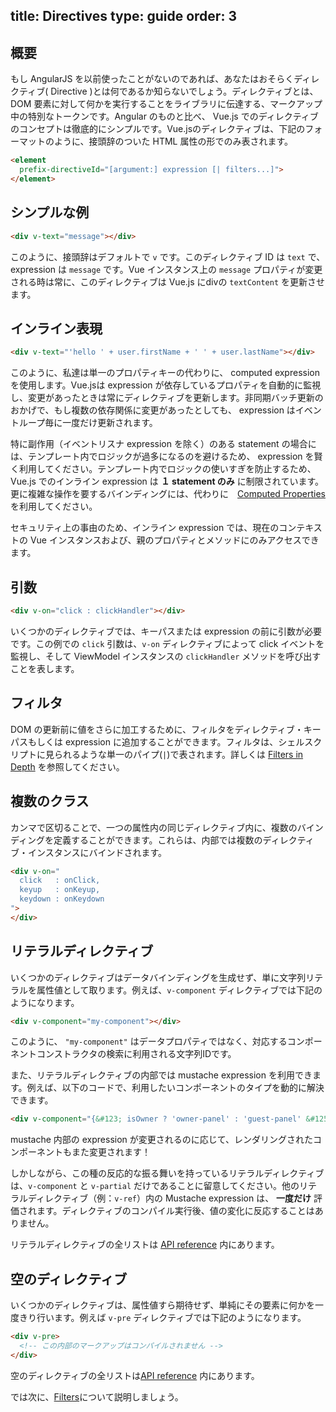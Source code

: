 title: Directives
type: guide
order: 3
---

## 概要

もし AngularJS を以前使ったことがないのであれば、あなたはおそらくディレクティブ( Directive )とは何であるか知らないでしょう。ディレクティブとは、 DOM 要素に対して何かを実行することをライブラリに伝達する、マークアップ中の特別なトークンです。Angular のものと比べ、 Vue.js でのディレクティブのコンセプトは徹底的にシンプルです。Vue.jsのディレクティブは、下記のフォーマットのように、接頭辞のついた HTML 属性の形でのみ表されます。

``` html
<element
  prefix-directiveId="[argument:] expression [| filters...]">
</element>
```

## シンプルな例

``` html
<div v-text="message"></div>
```

このように、接頭辞はデフォルトで `v` です。このディレクティブ ID は `text` で、expression は `message` です。Vue インスタンス上の `message` プロパティが変更される時は常に、このディレクティブは Vue.js にdivの `textContent` を更新させます。

## インライン表現

``` html
<div v-text="'hello ' + user.firstName + ' ' + user.lastName"></div>
```

このように、私達は単一のプロパティキーの代わりに、 computed expression を使用します。Vue.jsは expression が依存しているプロパティを自動的に監視し、変更があったときは常にディレクティブを更新します。非同期バッチ更新のおかげで、もし複数の依存関係に変更があったとしても、 expression はイベントループ毎に一度だけ更新されます。

特に副作用（イベントリスナ expression を除く）のある statement の場合には、テンプレート内でロジックが過多になるのを避けるため、 expression を賢く利用してください。テンプレート内でロジックの使いすぎを防止するため、 Vue.js でのインライン expression は **１ statement のみ** に制限されています。更に複雑な操作を要するバインディングには、代わりに　[Computed Properties](/guide/computed.html) を利用してください。

<p class="tip">セキュリティ上の事由のため、インライン expression では、現在のコンテキストの Vue インスタンスおよび、親のプロパティとメソッドにのみアクセスできます。</p>

## 引数

``` html
<div v-on="click : clickHandler"></div>
```

いくつかのディレクティブでは、キーパスまたは expression の前に引数が必要です。この例での `click` 引数は、`v-on` ディレクティブによって click イベントを監視し、そして ViewModel インスタンスの `clickHandler` メソッドを呼び出すことを表します。

## フィルタ

DOM の更新前に値をさらに加工するために、フィルタをディレクティブ・キーパスもしくは expression に追加することができます。フィルタは、シェルスクリプトに見られるような単一のパイプ(`|`)で表されます。詳しくは [Filters in Depth](/guide/filters.html) を参照してください。

## 複数のクラス

カンマで区切ることで、一つの属性内の同じディレクティブ内に、複数のバインディングを定義することができます。これらは、内部では複数のディレクティブ・インスタンスにバインドされます。

``` html
<div v-on="
  click   : onClick,
  keyup   : onKeyup,
  keydown : onKeydown
">
</div>
```

## リテラルディレクティブ

いくつかのディレクティブはデータバインディングを生成せず、単に文字列リテラルを属性値として取ります。例えば、`v-component` ディレクティブでは下記のようになります。

``` html
<div v-component="my-component"></div>
```

このように、 `"my-component"` はデータプロパティではなく、対応するコンポーネントコンストラクタの検索に利用される文字列IDです。

また、リテラルディレクティブの内部では mustache expression を利用できます。例えば、以下のコードで、利用したいコンポーネントのタイプを動的に解決できます。

``` html
<div v-component="{&#123; isOwner ? 'owner-panel' : 'guest-panel' &#125;}"></div>
```

mustache 内部の expression が変更されるのに応じて、レンダリングされたコンポーネントもまた変更されます！

しかしながら、この種の反応的な振る舞いを持っているリテラルディレクティブは、`v-component` と `v-partial` だけであることに留意してください。他のリテラルディレクティブ（例：`v-ref`）内の Mustache expression は、 **一度だけ** 評価されます。ディレクティブのコンパイル実行後、値の変化に反応することはありません。

リテラルディレクティブの全リストは [API reference](/api/directives.html#Literal_Directives) 内にあります。

## 空のディレクティブ

いくつかのディレクティブは、属性値すら期待せず、単純にその要素に何かを一度きり行います。例えば `v-pre` ディレクティブでは下記のようになります。

``` html
<div v-pre>
  <!-- この内部のマークアップはコンパイルされません -->
</div>
```

空のディレクティブの全リストは[API reference](/api/directives.html#Empty_Directives) 内にあります。

では次に、[Filters](/guide/filters.html)について説明しましょう。
